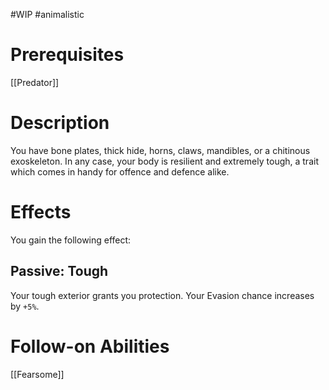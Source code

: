 #WIP #animalistic

# Prerequisites

[[Predator]]

# Description

You have bone plates, thick hide, horns, claws, mandibles, or a chitinous exoskeleton. In any case, your body is resilient and extremely tough, a trait which comes in handy for offence and defence alike.

# Effects

You gain the following effect:

## Passive: Tough

Your tough exterior grants you protection. Your Evasion chance increases by `+5%`.

# Follow-on Abilities

[[Fearsome]]